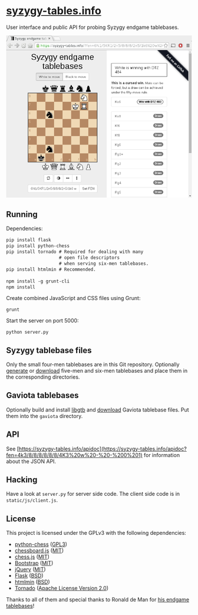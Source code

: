 [syzygy-tables.info](https://syzygy-tables.info)
================================================

User interface and public API for probing Syzygy endgame tablebases.

[![Screenshot of the longest winning 6 piece endgame](/screenshot.png)](https://syzygy-tables.info/?fen=6N1/5KR1/2n5/8/8/8/2n5/1k6%20w%20-%20-%200%201)

Running
-------

Dependencies:

    pip install flask
    pip install python-chess
    pip install tornado # Required for dealing with many
                        # open file descriptors
                        # when serving six-men tablebases.
    pip install htmlmin # Recommended.

    npm install -g grunt-cli
    npm install

Create combined JavaScript and CSS files using Grunt:

    grunt

Start the server on port 5000:

    python server.py

Syzygy tablebase files
----------------------

Only the small four-men tablebases are in this Git repository. Optionally [generate](https://github.com/syzygy1/tb) or [download](http://oics.olympuschess.com/tracker/index.php) five-men and six-men tablebases and place them in the corresponding directories.

Gaviota tablebases
------------------

Optionally build and install [libgtb](https://github.com/michiguel/Gaviota-Tablebases) and [download](http://www.olympuschess.com/egtb/gaviota/filelist.txt) Gaviota tablebase files. Put them into the `gaviota` directory.

API
---

See [https://syzygy-tables.info/apidoc](https://syzygy-tables.info/apidoc?fen=4k3/8/8/8/8/8/8/4K3%20w%20-%20-%200%201) for information about the JSON API.

Hacking
-------

Have a look at `server.py` for server side code. The client side code is in
`static/js/client.js`.

License
-------

This project is licensed under the GPLv3 with the following dependencies:

* [python-chess](https://github.com/niklasf/python-chess) ([GPL3](https://github.com/niklasf/python-chess/blob/master/LICENSE))
* [chessboard.js](http://chessboardjs.com/) ([MIT](https://github.com/oakmac/chessboardjs/blob/master/LICENSE))
* [chess.js](https://github.com/jhlywa/chess.js) ([MIT](https://github.com/jhlywa/chess.js/blob/master/LICENSE))
* [Bootstrap](http://getbootstrap.com/) ([MIT](https://github.com/twbs/bootstrap/blob/master/LICENSE))
* [jQuery](https://jquery.com/) ([MIT](https://github.com/jquery/jquery/blob/master/LICENSE.txt))
* [Flask](http://flask.pocoo.org/) ([BSD](http://flask.pocoo.org/docs/0.10/license/">BSD</a>))
* [htmlmin](https://htmlmin.readthedocs.org/en/latest/) ([BSD](https://github.com/mankyd/htmlmin/blob/master/LICENSE))
* [Tornado](http://www.tornadoweb.org/en/stable/) ([Apache License Version 2.0](https://github.com/tornadoweb/tornado/blob/master/LICENSE))

Thanks to all of them and special thanks to Ronald de Man for [his endgame tablebases](https://github.com/syzygy1/tb)!
